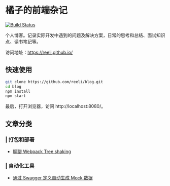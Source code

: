 # 橘子的前端杂记
[![Build Status](https://travis-ci.com/reeli/blog.svg?branch=master&status=passed)](https://travis-ci.com/reeli/blog)

个人博客。记录实际开发中遇到的问题及解决方案，日常的思考和总结、面试知识点、读书笔记等。

访问地址：https://reeli.github.io/

## 快速使用

```bash
git clone https://github.com/reeli/blog.git
cd blog
npm install
npm start
```

最后，打开浏览器，访问 http://localhost:8080/。 

## 文章分类

### | 打包和部署

- [聊聊 Webpack Tree shaking](https://github.com/reeli/blog/blob/master/docs/blog/webpack-tree-shaking.md)

### | 自动化工具

- [通过 Swagger 定义自动生成 Mock 数据](https://github.com/reeli/blog/blob/master/docs/blog/swagger-to-mocks.md)
